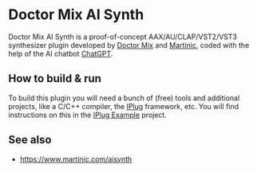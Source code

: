 # Doctor Mix AI Synth

Doctor Mix AI Synth is a proof-of-concept AAX/AU/CLAP/VST2/VST3 synthesizer
plugin developed by [Doctor Mix](https://www.youtube.com/@Doctormix) and
[Martinic](https://www.martinic.com/), coded with the help of the AI chatbot
[ChatGPT](https://chat.openai.com/).

## How to build & run

To build this plugin you will need a bunch of (free) tools and additional
projects, like a C/C++ compiler, the
[IPlug](https://github.com/TaleTN/IPlug) framework, etc. You will find
instructions on this in the
[IPlug Example](https://github.com/TaleTN/IPlugExample) project.

## See also

* https://www.martinic.com/aisynth
